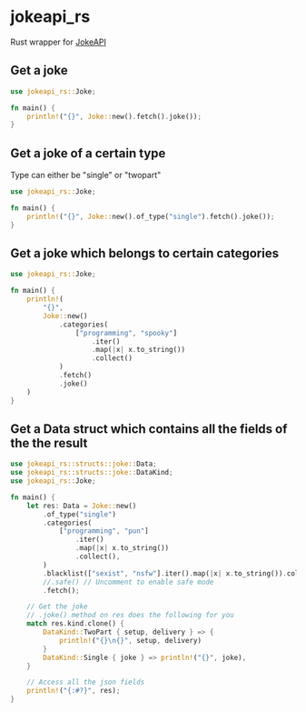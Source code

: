 # jokeapi_rs

Rust wrapper for [JokeAPI](https://v2.jokeapi.dev/)

## Get a joke

```rust
use jokeapi_rs::Joke;

fn main() {
    println!("{}", Joke::new().fetch().joke());
}
```

## Get a joke of a certain type

Type can either be "single" or "twopart"

```rust
use jokeapi_rs::Joke;

fn main() {
    println!("{}", Joke::new().of_type("single").fetch().joke());
}
```

## Get a joke which belongs to certain categories

```rust
use jokeapi_rs::Joke;

fn main() {
    println!(
        "{}",
        Joke::new()
            .categories(
                ["programming", "spooky"]
                    .iter()
                    .map(|x| x.to_string())
                    .collect()
            )
            .fetch()
            .joke()
    )
}
```

## Get a Data struct which contains all the fields of the the result

```rust
use jokeapi_rs::structs::joke::Data;
use jokeapi_rs::structs::joke::DataKind;
use jokeapi_rs::Joke;

fn main() {
    let res: Data = Joke::new()
        .of_type("single")
        .categories(
            ["programming", "pun"]
                .iter()
                .map(|x| x.to_string())
                .collect(),
        )
        .blacklist(["sexist", "nsfw"].iter().map(|x| x.to_string()).collect())
        //.safe() // Uncomment to enable safe mode
        .fetch();

    // Get the joke
    // .joke() method on res does the following for you
    match res.kind.clone() {
        DataKind::TwoPart { setup, delivery } => {
            println!("{}\n{}", setup, delivery)
        }
        DataKind::Single { joke } => println!("{}", joke),
    }

    // Access all the json fields
    println!("{:#?}", res);
}
```
